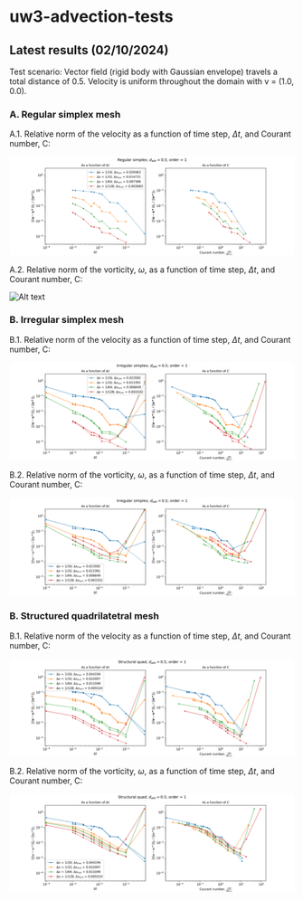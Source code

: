 # uw3-advection-tests

## Latest results (02/10/2024)

Test scenario: 
Vector field (rigid body with Gaussian envelope) travels a total distance of 0.5. 
Velocity is uniform throughout the domain with v = (1.0, 0.0).

### A. Regular simplex mesh
A.1. Relative norm of the velocity as a function of time step, $\Delta t$, and Courant number, C: 

![Alt text](out/simp_reg-adv-0.5-v_norm-order1-regression-Oct-1-2024.png)

A.2. Relative norm of the vorticity, $\omega$, as a function of time step, $\Delta t$, and Courant number, C: 

![Alt text](out/simp_reg-adv-0.5-w_norm-order1-regression-Oct-1-2024)

### B. Irregular simplex mesh
B.1. Relative norm of the velocity as a function of time step, $\Delta t$, and Courant number, C: 

![Alt text](out/simp_irreg-adv-0.5-v_norm-order1-regression-Oct-1-2024.png)

B.2. Relative norm of the vorticity, $\omega$, as a function of time step, $\Delta t$, and Courant number, C: 

![Alt text](out/simp_irreg-adv-0.5-w_norm-order1-regression-Oct-1-2024.png)

### B. Structured quadrilatetral mesh
B.1. Relative norm of the velocity as a function of time step, $\Delta t$, and Courant number, C: 

![Alt text](out/struct_quad-adv-0.5-v_norm-order1-regression-Oct-1-2024.png)

B.2. Relative norm of the vorticity, $\omega$, as a function of time step, $\Delta t$, and Courant number, C: 

![Alt text](out/struct_quad-adv-0.5-w_norm-order1-regression-Oct-1-2024.png)


